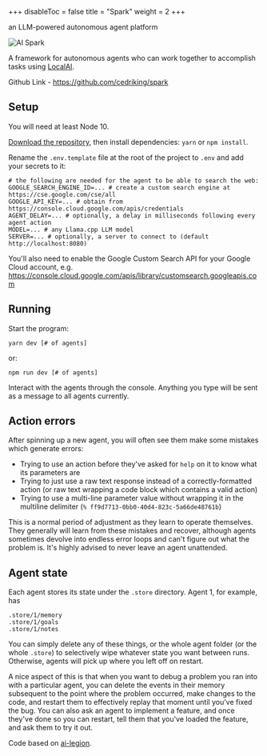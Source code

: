 
+++
disableToc = false
title = "Spark"
weight = 2
+++

an LLM-powered autonomous agent platform

![AI Spark](https://cdn.discordapp.com/attachments/1138961497691799693/1162248501120475227/unnamed.jpg?ex=653b3f44&is=6528ca44&hm=e0b2f74f2ba38097b8e78b80182e2e6beff4a3827847ddffb2693178a3dd6e05&)

A framework for autonomous agents who can work together to accomplish tasks using [LocalAI](https://github.com/go-skynet/LocalAI).

Github Link - https://github.com/cedriking/spark

## Setup

You will need at least Node 10.

[Download the repository](https://github.com/cedriking/spark), then install dependencies: `yarn` or `npm install`.

Rename the `.env.template` file at the root of the project to `.env` and add your secrets to it:

```
# the following are needed for the agent to be able to search the web:
GOOGLE_SEARCH_ENGINE_ID=... # create a custom search engine at https://cse.google.com/cse/all
GOOGLE_API_KEY=... # obtain from https://console.cloud.google.com/apis/credentials
AGENT_DELAY=... # optionally, a delay in milliseconds following every agent action
MODEL=... # any Llama.cpp LLM model
SERVER=... # optionally, a server to connect to (default http://localhost:8080)
```

You'll also need to enable the Google Custom Search API for your Google Cloud account, e.g. <https://console.cloud.google.com/apis/library/customsearch.googleapis.com>

## Running

Start the program:

```
yarn dev [# of agents]
```

or:

```
npm run dev [# of agents]
```

Interact with the agents through the console. Anything you type will be sent as a message to all agents currently.

## Action errors

After spinning up a new agent, you will often see them make some mistakes which generate errors:

- Trying to use an action before they've asked for `help` on it to know what its parameters are
- Trying to just use a raw text response instead of a correctly-formatted action (or raw text wrapping a code block which contains a valid action)
- Trying to use a multi-line parameter value without wrapping it in the multiline delimiter (`% ff9d7713-0bb0-40d4-823c-5a66de48761b`)

This is a normal period of adjustment as they learn to operate themselves. They generally will learn from these mistakes and recover, although agents sometimes devolve into endless error loops and can't figure out what the problem is. It's highly advised to never leave an agent unattended.

## Agent state

Each agent stores its state under the `.store` directory. Agent 1, for example, has

```
.store/1/memory
.store/1/goals
.store/1/notes
```

You can simply delete any of these things, or the whole agent folder (or the whole `.store`) to selectively wipe whatever state you want between runs. Otherwise, agents will pick up where you left off on restart.

A nice aspect of this is that when you want to debug a problem you ran into with a particular agent, you can delete the events in their memory subsequent to the point where the problem occurred, make changes to the code, and restart them to effectively replay that moment until you've fixed the bug. You can also ask an agent to implement a feature, and once they've done so you can restart, tell them that you've loaded the feature, and ask them to try it out.

Code based on [ai-legion](https://github.com/eumemic/ai-legion).
